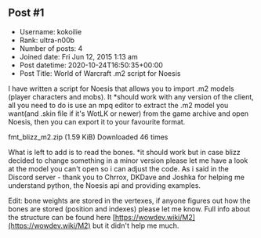 ## Post #1
- Username: kokoilie
- Rank: ultra-n00b
- Number of posts: 4
- Joined date: Fri Jun 12, 2015 1:13 am
- Post datetime: 2020-10-24T16:50:35+00:00
- Post Title: World of Warcraft .m2 script for Noesis

I have written a script for Noesis that allows you to import .m2 models (player characters and mobs). It *should work with any version of the client, all you need to do is use an mpq editor to extract the .m2 model you want(and .skin file if it's WotLK or newer) from the game archive and open Noesis, then you can export it to your favourite format.


 fmt_blizz_m2.zip
(1.59 KiB) Downloaded 46 times


What is left to add is to read the bones.
*it should work but in case blizz decided to change something in a minor version please let me have a look at the model you can't open so i can adjust the code.
As i said in the Discord server - thank you to Chrrox, DKDave and Joshka for helping me understand python, the Noesis api and providing examples.

Edit: bone weights are stored in the vertexes, if anyone figures out how the bones are stored (position and indexes) please let me know.
Full info about the structure can be found here [https://wowdev.wiki/M2](https://wowdev.wiki/M2) but it didn't help me much.
